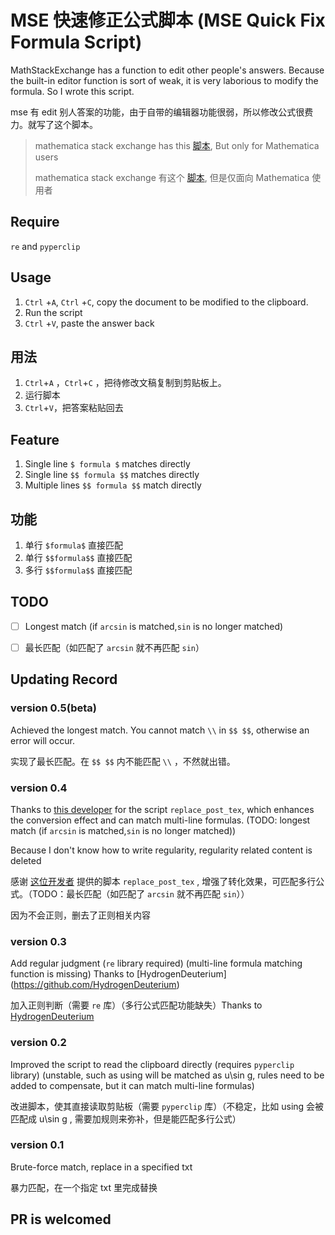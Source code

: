 # MSE 快速修正公式脚本 (MSE Quick Fix Formula Script)

MathStackExchange has a function to edit other people's answers. Because the built-in editor function is sort of weak, it is very laborious to modify the formula. So I wrote this script.

mse 有 edit 别人答案的功能，由于自带的编辑器功能很弱，所以修改公式很费力。就写了这个脚本。

> mathematica stack exchange has this [脚本](https://github.com/halirutan/SE-Editor-Buttons), But only for Mathematica users
>
> mathematica stack exchange 有这个 [脚本](https://github.com/halirutan/SE-Editor-Buttons), 但是仅面向 Mathematica 使用者

## Require

`re` and `pyperclip`

## Usage

1. `Ctrl` +`A`, `Ctrl` +`C`, copy the document to be modified to the clipboard.
2. Run the script
3. `Ctrl` +`V`, paste the answer back

## 用法

1. `Ctrl`+`A` ，`Ctrl`+`C` ，把待修改文稿复制到剪贴板上。
2. 运行脚本
3. `Ctrl`+`V`，把答案粘贴回去

## Feature

1. Single line `$ formula $` matches directly
2. Single line `$$ formula $$` matches directly
3. Multiple lines `$$ formula $$` match directly

## 功能

1. 单行 `$formula$` 直接匹配
2. 单行 `$$formula$$` 直接匹配
3. 多行 `$$formula$$` 直接匹配

## TODO

- [ ] Longest match (if `arcsin` is matched,`sin` is no longer matched)

- [ ] 最长匹配（如匹配了 `arcsin` 就不再匹配 `sin`）

## Updating Record

### version 0.5(beta)

Achieved the longest match. You cannot match `\\` in `$$ $$`, otherwise an error will occur.

实现了最长匹配。在 `$$ $$` 内不能匹配 `\\` ，不然就出错。

### version 0.4

Thanks to [this developer](https://github.com/t-k-) for the script `replace_post_tex`, which enhances the conversion effect and can match multi-line formulas. (TODO: longest match (if `arcsin` is matched,`sin` is no longer matched))

Because I don't know how to write regularity, regularity related content is deleted

感谢 [这位开发者](https://github.com/t-k-) 提供的脚本 `replace_post_tex` , 增强了转化效果，可匹配多行公式。（TODO：最长匹配（如匹配了 `arcsin` 就不再匹配 `sin`））

因为不会正则，删去了正则相关内容

### version 0.3

Add regular judgment (`re` library required) (multi-line formula matching function is missing) Thanks to [HydrogenDeuterium] (https://github.com/HydrogenDeuterium)

加入正则判断（需要 `re` 库）（多行公式匹配功能缺失）Thanks to [HydrogenDeuterium](https://github.com/HydrogenDeuterium)

### version 0.2

Improved the script to read the clipboard directly (requires `pyperclip` library) (unstable, such as using will be matched as u\sin g, rules need to be added to compensate, but it can match multi-line formulas)

改进脚本，使其直接读取剪贴板（需要 `pyperclip` 库）（不稳定，比如 using 会被匹配成 u\sin g , 需要加规则来弥补，但是能匹配多行公式）

### version 0.1

Brute-force match, replace in a specified txt

暴力匹配，在一个指定 txt 里完成替换

## PR is welcomed